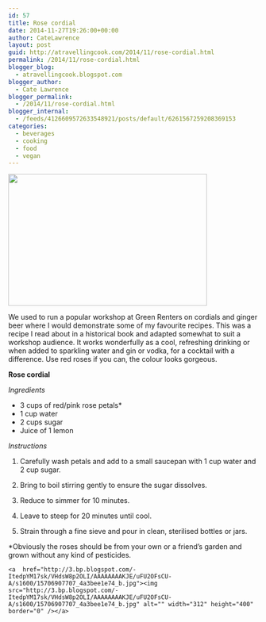 ```yaml
---
id: 57
title: Rose cordial
date: 2014-11-27T19:26:00+00:00
author: CateLawrence
layout: post
guid: http://atravellingcook.com/2014/11/rose-cordial.html
permalink: /2014/11/rose-cordial.html
blogger_blog:
  - atravellingcook.blogspot.com
blogger_author:
  - Cate Lawrence
blogger_permalink:
  - /2014/11/rose-cordial.html
blogger_internal:
  - /feeds/4126609572633548921/posts/default/6261567259208369153
categories:
  - beverages
  - cooking
  - food
  - vegan
---
```


  <a  href="http://3.bp.blogspot.com/-azc2h814nPE/VHdOzgcjjxI/AAAAAAAAKIY/fkF1emB1wFY/s1600/15704620540_f309a02511_b.jpg"><img src="http://3.bp.blogspot.com/-azc2h814nPE/VHdOzgcjjxI/AAAAAAAAKIY/fkF1emB1wFY/s1600/15704620540_f309a02511_b.jpg" alt="" width="400" height="266" border="0" /></a>








We used to run a popular workshop at Green Renters on cordials and ginger beer where I would demonstrate some of my favourite recipes. This was a recipe I read about in a historical book and adapted somewhat to suit a workshop audience. It works wonderfully as a cool, refreshing drinking or when added to sparkling water and gin or vodka, for a cocktail with a difference. Use red roses if you can, the colour looks gorgeous.



**Rose cordial**

_Ingredients_

  * 3 cups of red/pink rose petals*
  * 1 cup water
  * 2 cups sugar
  * Juice of 1 lemon





  <i>Instructions</i>


  1. <div style="clear: both; display: inline !important; text-align: center;">
      Carefully wash petals and add to a small saucepan with 1 cup water and 2 cup sugar.
    

  2. Bring to boil stirring gently to ensure the sugar dissolves.
  3. Reduce to simmer for 10 minutes.
  4. Leave to steep for 20 minutes until cool.
  5. Strain through a fine sieve and pour in clean, sterilised bottles or jars.


  *Obviously the roses should be from your own or a friend&#8217;s garden and grown without any kind of pesticides. 
  
  
    <a  href="http://3.bp.blogspot.com/-ItedpYM17sk/VHdsW8p2OLI/AAAAAAAAKJE/uFU2OFsCU-A/s1600/15706907707_4a3bee1e74_b.jpg"><img src="http://3.bp.blogspot.com/-ItedpYM17sk/VHdsW8p2OLI/AAAAAAAAKJE/uFU2OFsCU-A/s1600/15706907707_4a3bee1e74_b.jpg" alt="" width="312" height="400" border="0" /></a>
  
  
  <p>
    &nbsp;
  
